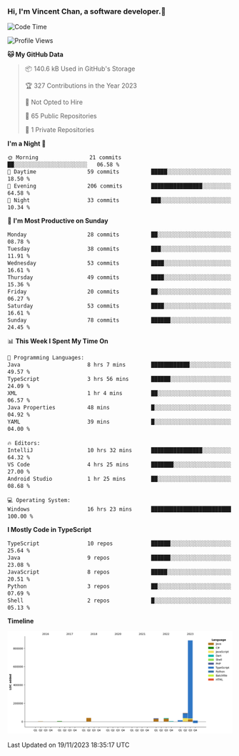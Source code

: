 ### Hi, I'm Vincent Chan, a software developer.👋

<!--
**hkvincent/hkvincent** is a ✨ _special_ ✨ repository because its `README.md` (this file) appears on your GitHub profile.

Here are some ideas to get you started:

- 🔭 I’m currently working on ...
- 🌱 I’m currently learning ...
- 👯 I’m looking to collaborate on ...
- 🤔 I’m looking for help with ...
- 💬 Ask me about ...
- 📫 How to reach me: ...
- 😄 Pronouns: ...
- ⚡ Fun fact: ...
-->
<!--START_SECTION:waka-->
![Code Time](http://img.shields.io/badge/Code%20Time-604%20hrs%202%20mins-blue)

![Profile Views](http://img.shields.io/badge/Profile%20Views-0-blue)

**🐱 My GitHub Data** 

> 📦 140.6 kB Used in GitHub's Storage 
 > 
> 🏆 327 Contributions in the Year 2023
 > 
> 🚫 Not Opted to Hire
 > 
> 📜 65 Public Repositories 
 > 
> 🔑 1 Private Repositories 
 > 
**I'm a Night 🦉** 

```text
🌞 Morning                21 commits          ██░░░░░░░░░░░░░░░░░░░░░░░   06.58 % 
🌆 Daytime                59 commits          █████░░░░░░░░░░░░░░░░░░░░   18.50 % 
🌃 Evening                206 commits         ████████████████░░░░░░░░░   64.58 % 
🌙 Night                  33 commits          ███░░░░░░░░░░░░░░░░░░░░░░   10.34 % 
```
📅 **I'm Most Productive on Sunday** 

```text
Monday                   28 commits          ██░░░░░░░░░░░░░░░░░░░░░░░   08.78 % 
Tuesday                  38 commits          ███░░░░░░░░░░░░░░░░░░░░░░   11.91 % 
Wednesday                53 commits          ████░░░░░░░░░░░░░░░░░░░░░   16.61 % 
Thursday                 49 commits          ████░░░░░░░░░░░░░░░░░░░░░   15.36 % 
Friday                   20 commits          ██░░░░░░░░░░░░░░░░░░░░░░░   06.27 % 
Saturday                 53 commits          ████░░░░░░░░░░░░░░░░░░░░░   16.61 % 
Sunday                   78 commits          ██████░░░░░░░░░░░░░░░░░░░   24.45 % 
```


📊 **This Week I Spent My Time On** 

```text
💬 Programming Languages: 
Java                     8 hrs 7 mins        ████████████░░░░░░░░░░░░░   49.57 % 
TypeScript               3 hrs 56 mins       ██████░░░░░░░░░░░░░░░░░░░   24.09 % 
XML                      1 hr 4 mins         ██░░░░░░░░░░░░░░░░░░░░░░░   06.57 % 
Java Properties          48 mins             █░░░░░░░░░░░░░░░░░░░░░░░░   04.92 % 
YAML                     39 mins             █░░░░░░░░░░░░░░░░░░░░░░░░   04.00 % 

🔥 Editors: 
IntelliJ                 10 hrs 32 mins      ████████████████░░░░░░░░░   64.32 % 
VS Code                  4 hrs 25 mins       ███████░░░░░░░░░░░░░░░░░░   27.00 % 
Android Studio           1 hr 25 mins        ██░░░░░░░░░░░░░░░░░░░░░░░   08.68 % 

💻 Operating System: 
Windows                  16 hrs 23 mins      █████████████████████████   100.00 % 
```

**I Mostly Code in TypeScript** 

```text
TypeScript               10 repos            ██████░░░░░░░░░░░░░░░░░░░   25.64 % 
Java                     9 repos             ██████░░░░░░░░░░░░░░░░░░░   23.08 % 
JavaScript               8 repos             █████░░░░░░░░░░░░░░░░░░░░   20.51 % 
Python                   3 repos             ██░░░░░░░░░░░░░░░░░░░░░░░   07.69 % 
Shell                    2 repos             █░░░░░░░░░░░░░░░░░░░░░░░░   05.13 % 
```



**Timeline**

![Lines of Code chart](https://raw.githubusercontent.com/hkvincent/hkvincent/main/assets/bar_graph.png)


 Last Updated on 19/11/2023 18:35:17 UTC
<!--END_SECTION:waka-->
